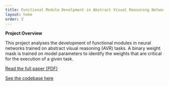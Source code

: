 ```yaml
---
title: Functional Module Develpment in Abstract Visual Reasoning Networks
layout: home
order: 3
---
```



**Project Overview**

This project analyses the development of functional modules in neural networks trained on abstract visual reasoning (AVR) tasks. A binary weight mask is trained on model parameters to identify the weights that are critical for the execution of a given task. 


[Read the full paper (PDF)](/assets/docs/functional_modules.pdf)

[See the codebase here](https://github.com/IyngkarranKumar/AVR-functional-modularity/tree/main)

